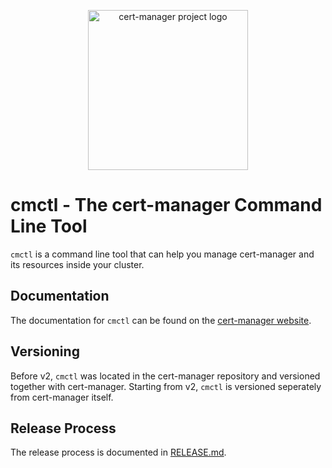 <p align="center">
  <img src="https://raw.githubusercontent.com/cert-manager/cert-manager/d53c0b9270f8cd90d908460d69502694e1838f5f/logo/logo-small.png" height="256" width="256" alt="cert-manager project logo" />
</p>

# cmctl - The cert-manager Command Line Tool

`cmctl` is a command line tool that can help you manage cert-manager and its resources inside your cluster.

## Documentation

The documentation for `cmctl` can be found on the [cert-manager website](https://cert-manager.io/docs/usage/cmctl/).

## Versioning

Before v2, `cmctl` was located in the cert-manager repository and versioned together with cert-manager.
Starting from v2, `cmctl` is versioned seperately from cert-manager itself.

## Release Process

The release process is documented in [RELEASE.md](RELEASE.md).
